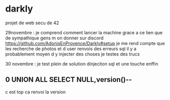 # darkly
projet de web secu de 42

29novembre :
je comprend comment lancer la machine grace a ce lien que de sympathique gens m on donner sur discord 
https://github.com/AdonisEnProvence/Darkly#setup
je me rend compte que les recherche de photos et d user renvois des erreurs sql 
il y a probablement moyen d y injecter des choses
je testes des trucs

30 novembre : 
je test plein de solution dinjeciton sql et une touche enffin
 ## 0 UNION ALL SELECT NULL,version()-- 
c est top ca renvoi la version
